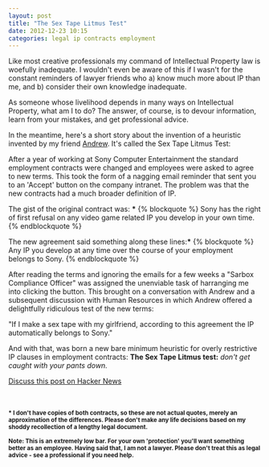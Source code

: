 ```yaml
---
layout: post
title: "The Sex Tape Litmus Test"
date: 2012-12-23 10:15
categories: legal ip contracts employment
---
```



Like most creative professionals my command of Intellectual Property law is woefully inadequate. I wouldn't even be aware of this if I wasn't for the constant reminders of lawyer friends who a) know much more about IP than me, and b) consider their own knowledge inadequate.

As someone whose livelihood depends in many ways on Intellectual Property, what am I to do? The answer, of course, is to devour information, learn from your mistakes, and get professional advice.

In the meantime, here's a short story about the invention of a heuristic invented by my friend [Andrew](http://www.andrewkohlhoff.com "Andrew Kohlhoff's Blog"). It's called the Sex Tape Litmus Test:

After a year of working at Sony Computer Entertainment the standard employment contracts were changed and employees were asked to agree to new terms. This took the form of a nagging email reminder that sent you to an 'Accept' button on the company intranet. The problem was that the new contracts had a much broader definition of IP. 

The gist of the original contract was: __\*__
{% blockquote %}
Sony has the right of first refusal on any video game related IP you develop in your own time.
{% endblockquote %}

The new agreement said something along these lines:__\*__
{% blockquote %}
Any IP you develop at any time over the course of your employment belongs to Sony. 
{% endblockquote %}

After reading the terms and ignoring the emails for a few weeks a  "Sarbox Compliance Officer" was assigned the unenviable task of harranging me into clicking the button. This brought on a conversation with Andrew and a subsequent discussion with Human Resources in which Andrew offered a delightfully ridiculous test of the new terms:

"If I make a sex tape with my girlfriend, according to this agreement the IP automatically belongs to Sony."

And with that, was born a new bare minimum heuristic for overly restrictive IP clauses in employment contracts: **The Sex Tape Litmus test:** _don't get caught with your pants down._

[Discuss this post on Hacker News](http://news.ycombinator.com/item?id=4959314)


<br><br>
<small><b>
__\*__ I don't have copies of both contracts, so these are not actual quotes, merely an approximation of the differences.  Please don't make any life decisions based on my shoddy recollection of a lengthy legal document.
 
Note: This is an extremely low bar. For your own 'protection' you'll want something better as an employee. Having said that, I am not a lawyer. Please don't treat this as legal advice - see a professional if you need help.
</b></small>
